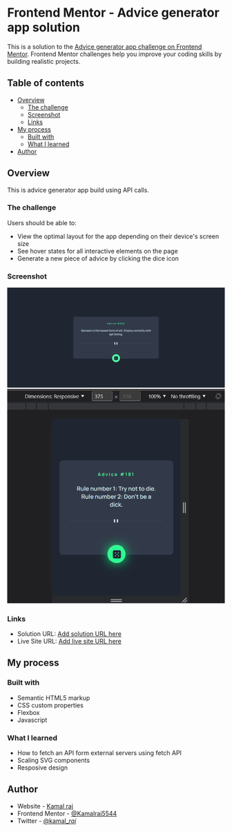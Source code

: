 # Frontend Mentor - Advice generator app solution

This is a solution to the [Advice generator app challenge on Frontend Mentor](https://www.frontendmentor.io/challenges/advice-generator-app-QdUG-13db). Frontend Mentor challenges help you improve your coding skills by building realistic projects.

## Table of contents

- [Overview](#overview)
  - [The challenge](#the-challenge)
  - [Screenshot](#screenshot)
  - [Links](#links)
- [My process](#my-process)
  - [Built with](#built-with)
  - [What I learned](#what-i-learned)
- [Author](#author)

## Overview

This is advice generator app build using API calls.

### The challenge

Users should be able to:

- View the optimal layout for the app depending on their device's screen size
- See hover states for all interactive elements on the page
- Generate a new piece of advice by clicking the dice icon

### Screenshot

![](<./screenshots/Screenshot%20(1).png>)
![](<./screenshots/Screenshot%20(3).png>)

### Links

- Solution URL: [Add solution URL here](https://github.com/Kamalraj5544/adviceGeneratorApp.git)
- Live Site URL: [Add live site URL here](https://your-live-site-url.com)

## My process

### Built with

- Semantic HTML5 markup
- CSS custom properties
- Flexbox
- Javascript

### What I learned

- How to fetch an API form external servers using fetch API
- Scaling SVG components
- Resposive design

## Author

- Website - [Kamal raj](www.linkedin.com/in/kamalraj5544)
- Frontend Mentor - [@Kamalraj5544](https://www.frontendmentor.io/profile/Kamalraj5544)
- Twitter - [@kamal\__raj_](https://twitter.com/kamal__raj_)
